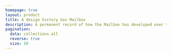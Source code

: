 ```yaml
---
homepage: true
layout: product
title: A design history Gov Mailbox
description: A permanent record of how the Mailbox has developed over time.
pagination:
  data: collections.all
  reverse: true
  size: 50
---
```

